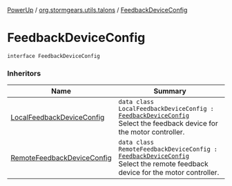 [PowerUp](../index.md) / [org.stormgears.utils.talons](index.md) / [FeedbackDeviceConfig](./-feedback-device-config.md)

# FeedbackDeviceConfig

`interface FeedbackDeviceConfig`

### Inheritors

| Name | Summary |
|---|---|
| [LocalFeedbackDeviceConfig](-local-feedback-device-config/index.md) | `data class LocalFeedbackDeviceConfig : `[`FeedbackDeviceConfig`](./-feedback-device-config.md)<br>Select the feedback device for the motor controller. |
| [RemoteFeedbackDeviceConfig](-remote-feedback-device-config/index.md) | `data class RemoteFeedbackDeviceConfig : `[`FeedbackDeviceConfig`](./-feedback-device-config.md)<br>Select the remote feedback device for the motor controller. |
